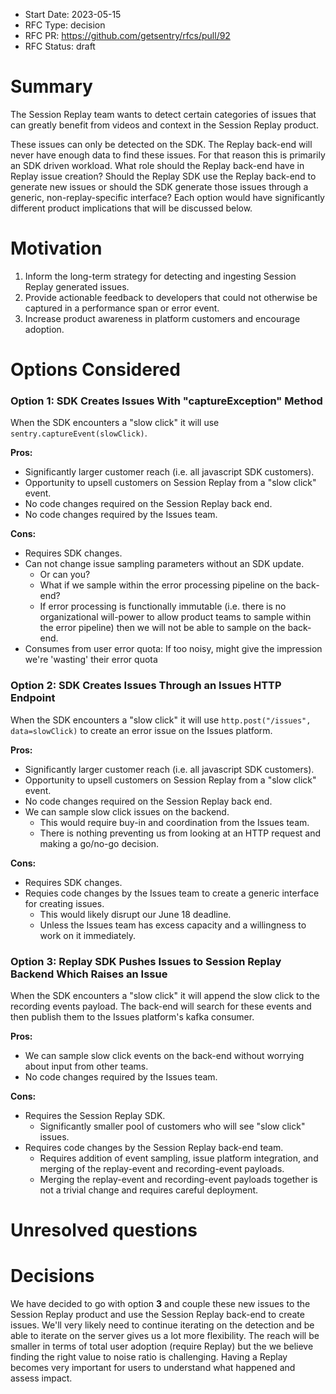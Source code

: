 - Start Date: 2023-05-15
- RFC Type: decision
- RFC PR: https://github.com/getsentry/rfcs/pull/92
- RFC Status: draft

# Summary

The Session Replay team wants to detect certain categories of issues that can greatly benefit from videos and context in the Session Replay product.

These issues can only be detected on the SDK. The Replay back-end will never have enough data to find these issues. For that reason this is primarily an SDK driven workload. What role should the Replay back-end have in Replay issue creation? Should the Replay SDK use the Replay back-end to generate new issues or should the SDK generate those issues through a generic, non-replay-specific interface? Each option would have significantly different product implications that will be discussed below.

# Motivation

1. Inform the long-term strategy for detecting and ingesting Session Replay generated issues.
2. Provide actionable feedback to developers that could not otherwise be captured in a performance span or error event.
3. Increase product awareness in platform customers and encourage adoption.

# Options Considered

### Option 1: SDK Creates Issues With "captureException" Method

When the SDK encounters a "slow click" it will use `sentry.captureEvent(slowClick)`.

**Pros:**

- Significantly larger customer reach (i.e. all javascript SDK customers).
- Opportunity to upsell customers on Session Replay from a "slow click" event.
- No code changes required on the Session Replay back end.
- No code changes required by the Issues team.

**Cons:**

- Requires SDK changes.
- Can not change issue sampling parameters without an SDK update.
  - Or can you?
  - What if we sample within the error processing pipeline on the back-end?
  - If error processing is functionally immutable (i.e. there is no organizational will-power to allow product teams to sample within the error pipeline) then we will not be able to sample on the back-end.
- Consumes from user error quota: If too noisy, might give the impression we're 'wasting' their error quota

### Option 2: SDK Creates Issues Through an Issues HTTP Endpoint

When the SDK encounters a "slow click" it will use `http.post("/issues", data=slowClick)` to create an error issue on the Issues platform.

**Pros:**

- Significantly larger customer reach (i.e. all javascript SDK customers).
- Opportunity to upsell customers on Session Replay from a "slow click" event.
- No code changes required on the Session Replay back end.
- We can sample slow click issues on the backend.
  - This would require buy-in and coordination from the Issues team.
  - There is nothing preventing us from looking at an HTTP request and making a go/no-go decision.

**Cons:**

- Requires SDK changes.
- Requies code changes by the Issues team to create a generic interface for creating issues.
  - This would likely disrupt our June 18 deadline.
  - Unless the Issues team has excess capacity and a willingness to work on it immediately.

### Option 3: Replay SDK Pushes Issues to Session Replay Backend Which Raises an Issue

When the SDK encounters a "slow click" it will append the slow click to the recording events payload. The back-end will search for these events and then publish them to the Issues platform's kafka consumer.

**Pros:**

- We can sample slow click events on the back-end without worrying about input from other teams.
- No code changes required by the Issues team.

**Cons:**

- Requires the Session Replay SDK.
  - Significantly smaller pool of customers who will see "slow click" issues.
- Requires code changes by the Session Replay back-end team.
  - Requires addition of event sampling, issue platform integration, and merging of the replay-event and recording-event payloads.
  - Merging the replay-event and recording-event payloads together is not a trivial change and requires careful deployment.

# Unresolved questions

# Decisions

We have decided to go with option **3** and couple these new issues to the Session Replay product and use the Session Replay back-end to create issues. We'll very likely need to continue iterating on the detection and be able to iterate on the server gives us a lot more flexibility. The reach will be smaller in terms of total user adoption (require Replay) but the we believe finding the right value to noise ratio is challenging. Having a Replay becomes very important for users to understand what happened and assess impact. 
